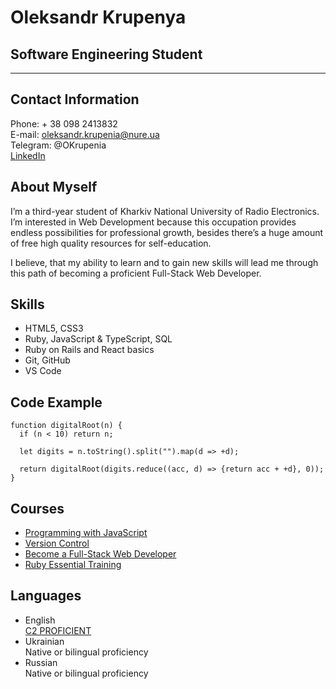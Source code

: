 # Oleksandr Krupenya

## Software Engineering Student

---

## Contact Information

Phone: + 38 098 2413832\
E-mail: oleksandr.krupenia@nure.ua\
Telegram: @OKrupenia\
[LinkedIn](https://www.linkedin.com/in/олександр-крупеня-06859b24b/)

## About Myself

I’m a third-year student of Kharkiv National University of Radio Electronics. I’m interested in Web Development because this occupation provides endless possibilities for professional growth,
besides there’s a huge amount of free high quality resources for self-education.

I believe, that my ability to learn and to gain new skills will lead me through this path of becoming a proficient Full-Stack Web Developer.

## Skills

- HTML5, CSS3
- Ruby, JavaScript & TypeScript, SQL 
- Ruby on Rails and React basics
- Git, GitHub
- VS Code

## Code Example

```
function digitalRoot(n) {
  if (n < 10) return n;

  let digits = n.toString().split("").map(d => +d);

  return digitalRoot(digits.reduce((acc, d) => {return acc + +d}, 0));
}
```

## Courses

- [Programming with JavaScript](https://coursera.org/share/db24590d68c5d66efeb242b966bc8dfb)
- [Version Control](https://coursera.org/share/74380b32089495db9766de158262f1ee)
- [Become a Full-Stack Web Developer](https://www.linkedin.com/learning/certificates/7673304a72ae160c2d01c9a79c7aea985c8b0729c9c7aaa5da258f6da135823e)
- [Ruby Essential Training](https://www.linkedin.com/learning/certificates/402341dcc98b3ed68703c594634394b83cef872e0cf6d04bde366f17b3319b13)

## Languages

- English \
  [C2 PROFICIENT](https://www.efset.org/cert/Q7px4F)
- Ukrainian \
  Native or bilingual proficiency
- Russian \
  Native or bilingual proficiency
